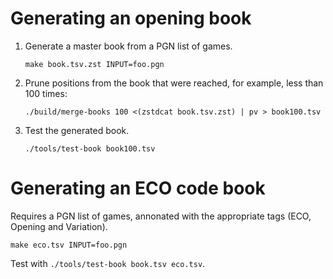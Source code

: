 Generating an opening book
==========================

1. Generate a master book from a PGN list of games.

   ~~~
   make book.tsv.zst INPUT=foo.pgn
   ~~~

2. Prune positions from the book that were reached, for example, less than 100 times:

   ~~~
   ./build/merge-books 100 <(zstdcat book.tsv.zst) | pv > book100.tsv
   ~~~

3. Test the generated book.

   ~~~
   ./tools/test-book book100.tsv
   ~~~

Generating an ECO code book
===========================

Requires a PGN list of games, annonated with the appropriate tags
(ECO, Opening and Variation).

~~~
make eco.tsv INPUT=foo.pgn
~~~

Test with `./tools/test-book book.tsv eco.tsv`.
